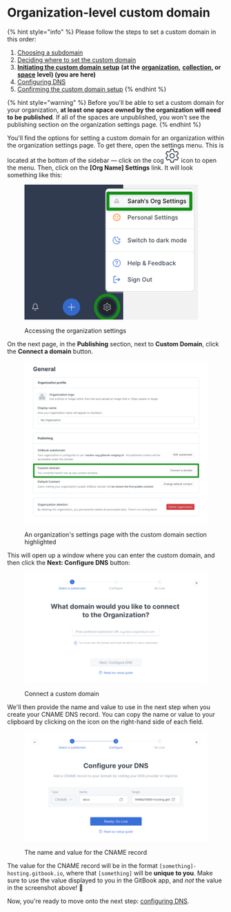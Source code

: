 # Organization-level custom domain

{% hint style="info" %}
Please follow the steps to set a custom domain in this order:

1. [Choosing a subdomain](../choose.md)
2. [Deciding where to set the custom domain](../location.md)
3. [**Initiating the custom domain setup**](./) **(at the** [**organization**](organization-level-custom-domain.md)**,** [**collection**](collection-level-custom-domain.md)**, or** [**space**](space-level-custom-domain.md) **level) (you are here)**
4. [Configuring DNS](../configure-dns.md)
5. [Confirming the custom domain setup](../finalize.md)
{% endhint %}

{% hint style="warning" %}
Before you'll be able to set a custom domain for your organization, **at least one space owned by the organization will need to be published**. If all of the spaces are unpublished, you won't see the publishing section on the organization settings page.
{% endhint %}

You'll find the options for setting a custom domain for an organization within the organization settings page. To get there, open the settings menu. This is located at the bottom of the sidebar — click on the cog ![](../../../.gitbook/assets/settings.png) icon to open the menu. Then, click on the **\[Org Name] Settings** link. It will look something like this:

<figure><img src="../../../.gitbook/assets/org-settings.png" alt=""><figcaption><p>Accessing the organization settings</p></figcaption></figure>

On the next page, in the **Publishing** section, next to **Custom Domain**, click the **Connect a domain** button.

<figure><img src="../../../.gitbook/assets/org-set-custom-domain.png" alt=""><figcaption><p>An organization's settings page with the custom domain section highlighted</p></figcaption></figure>

This will open up a window where you can enter the custom domain, and then click the **Next: Configure DNS** button:

<figure><img src="../../../.gitbook/assets/org-enter-subdomain.png" alt=""><figcaption><p>Connect a custom domain</p></figcaption></figure>

We'll then provide the name and value to use in the next step when you create your CNAME DNS record. You can copy the name or value to your clipboard by clicking on the icon on the right-hand side of each field.

<figure><img src="../../../.gitbook/assets/configure-dns.png" alt=""><figcaption><p>The name and value for the CNAME record</p></figcaption></figure>

The value for the CNAME record will be in the format `[something]-hosting.gitbook.io`, where that `[something]` will be **unique to you**. Make sure to use the value displayed to you in the GitBook app, and _not_ the value in the screenshot above! 🙂

Now, you're ready to move onto the next step: [configuring DNS](../configure-dns.md).
